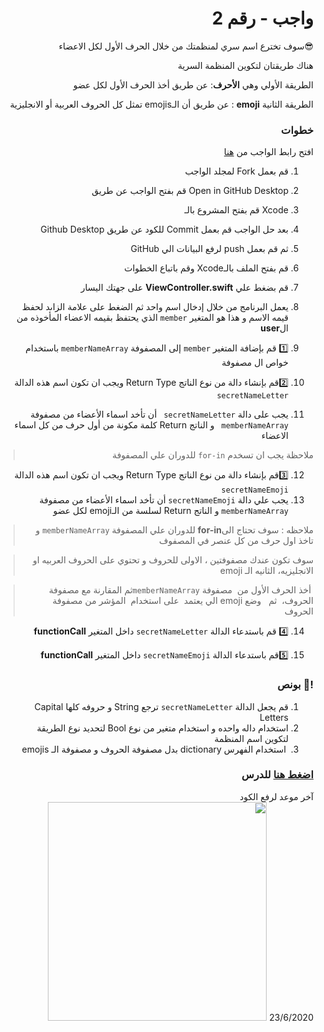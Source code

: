 <div dir="rtl">

# واجب  - رقم 2

😎سوف تخترع اسم سري لمنظمتك  من خلال الحرف الأول لكل الاعضاء

هناك طريقتان لتكوين المنظمة السرية

الطريقة الأولي وهي **الأحرف**: عن طريق أخذ الحرف الأول لكل عضو

الطريقة الثانية **emoji** :  عن طريق أن الـemojis    تمثل كل الحروف العربية أو الانجليزية  

  ### خطوات 

افتح رابط الواجب من [هنا](https://github.com/kuwaitcodes/ios-hw-2) 

1. قم بعمل  Fork لمجلد الواجب  
2. Open in GitHub Desktop قم بفتح الواجب عن طريق
3. Xcode قم بفتح المشروع بالـ
4. بعد حل الواجب قم بعمل Commit للكود عن طريق Github Desktop 
5. ثم قم بعمل push لرفع البيانات الي GitHub 
6. قم بفتح الملف بالـXcode  وقم باتباع الخطوات 

7. قم بضغط علي  **ViewController.swift**  على جهتك اليسار
8. يعمل البرنامج من خلال إدخال اسم واحد ثم الضغط على علامة الزاىد  لحفظ قيمه الاسم و هذا هو المتغير `member`    الذي يحتفظ بقيمه الاعضاء المأخوذه من ال**user**
9. 1️⃣ قم بإضافة المتغير `member`  إلى المصفوفة `memberNameArray`  باستخدام خواص ال مصفوفة  
10. 2️⃣قم بإنشاء دالة من نوع الناتج Return Type  ويجب ان تكون اسم هذه الدالة `secretNameLetter` 
11. يجب على دالة `secretNameLetter `  أن تأخد اسماء الأعضاء من مصفوفة `memberNameArray ` و الناتج Return  كلمة مكونة من أول حرف من كل اسماء الاعضاء
> ملاحظة يجب ان تسخدم  `for-in` للدوران علي المصفوفة 
12. 3️⃣قم بإنشاء دالة من نوع الناتج Return Type  ويجب ان تكون اسم هذه الدالة `secretNameEmoji`
12.  يجب علي دالة `secretNameEmoji`  أن تأخد اسماء الأعضاء من مصفوفة `memberNameArray`  و الناتج Return  لسلسة من الـemoji لكل عضو
>  ملاحظه : سوف تحتاج الى**for-in**   للدوران علي المصفوفة `memberNameArray` و تاخذ اول حرف من كل عنصر في المصفوف

> سوف تكون عندك مصفوفتين ، الاولى للحروف و تحتوي على الحروف العربيه او الانجليزيه، الثانيه الـ emoji

>  أخذ الحرف الأول من  مصفوفة `memberNameArray`ثم المقارنة مع مصفوفة الحروف،  ثم   وضع emoji الي يعتمد  على استخدام  المؤشر من مصفوفة الحروف

14. 4️⃣ قم باستدعاء الدالة `secretNameLetter` داخل المتغير  **functionCall**

15. 5️⃣قم باستدعاء الدالة `secretNameEmoji` داخل المتغير  **functionCall**



 
### !🎁 بونص 
1. قم يجعل الدالة  `secretNameLetter` ترجع  String  و حروفه كلها Capital Letters
2. استخدام داله واحده  و استخدام متغير من نوع Bool لتحديد  نوع الطريقة لتكوين اسم المنظمة  
3.  استخدام الفهرس dictionary  بدل مصفوفة الحروف و مصفوفة  الـ emojis
### [اضغط هنا](https://app.code.kw/%D8%A8%D8%B1%D9%85%D8%AC%D8%A9-%D8%AA%D8%B7%D8%A8%D9%8A%D9%82%D8%A7%D8%AA-%D8%A7%D9%84%D8%A7%D9%8A%D9%81%D9%88%D9%86-%D9%85%D8%B9-%D8%B3%D9%88%D9%8A%D9%81%D8%AA-Swift-KFAS/%D8%A7%D9%84%D9%85%D8%AC%D9%85%D9%88%D8%B9%D8%A7%D8%AA-%D9%88-%D8%A7%D9%84%D8%AA%D8%AD%D9%83%D9%85-%D9%88-%D8%A7%D9%84%D8%AF%D9%88%D8%A7%D9%84-collections-control-functions-KFAS) للدرس


آخر موعد لرفع الكود\
23/6/2020
<img src="/emojiApp.gif" width="350px">
</div>
